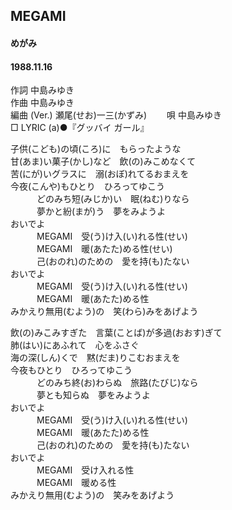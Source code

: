 ## MEGAMI
#### めがみ
#### 1988.11.16


作詞     中島みゆき  
作曲      中島みゆき  
編曲 (Ver.) 瀬尾(せお)一三(かずみ)　　 
唄     中島みゆき   
□ LYRIC (a)●『グッバイ ガール』　　   
  
子供(こども)の頃(ころ)に　もらったような  
甘(あま)い菓子(かし)など　飲(の)みこめなくて  
苦(にが)いグラスに　溺(おぼ)れてるおまえを  
今夜(こんや)もひとり　ひろってゆこう  
　　　どのみち短(みじか)い　眠(ねむ)りなら  
　　　夢かと紛(まが)う　夢をみようよ  
おいでよ  
　　　MEGAMI　受(う)け入(い)れる性(せい)  
　　　MEGAMI　暖(あたた)める性(せい)  
　　　己(おのれ)のための　愛を持(も)たない  
おいでよ  
　　　MEGAMI　受(う)け入(い)れる性(せい)  
　　　MEGAMI　暖(あたた)める性  
みかえり無用(むよう)の　笑(わら)みをあげよう  
  
飲(の)みこみすぎた　言葉(ことば)が多過(おおす)ぎて  
肺(はい)にあふれて　心をふさぐ  
海の深(しん)くで　黙(だま)りこむおまえを  
今夜もひとり　ひろってゆこう  
　　　どのみち終(お)わらぬ　旅路(たびじ)なら  
　　　夢とも知らぬ　夢をみようよ  
おいでよ  
　　　MEGAMI　受(う)け入(い)れる性(せい)  
　　　MEGAMI　暖(あたた)める性  
　　　己(おのれ)のための　愛を持(も)たない  
おいでよ  
　　　MEGAMI　受け入れる性  
　　　MEGAMI　暖める性  
みかえり無用(むよう)の　笑みをあげよう  
